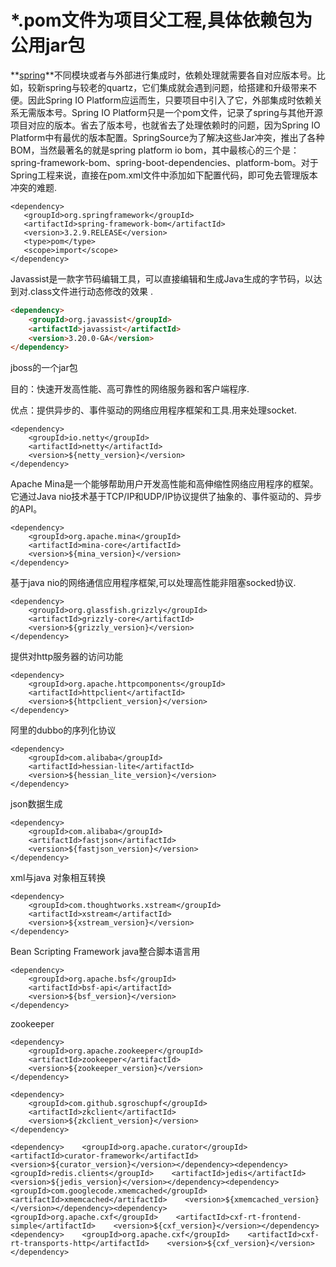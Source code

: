 # \*.pom文件为项目父工程,具体依赖包为公用jar包

**[spring](http://lib.csdn.net/base/javaee "Java EE知识库")**不同模块或者与外部进行集成时，依赖处理就需要各自对应版本号。比如，较新spring与较老的quartz，它们集成就会遇到问题，给搭建和升级带来不便。因此Spring IO Platform应运而生，只要项目中引入了它，外部集成时依赖关系无需版本号。Spring IO Platform只是一个pom文件，记录了spring与其他开源项目对应的版本。省去了版本号，也就省去了处理依赖时的问题，因为Spring IO Platform中有最优的版本配置。SpringSource为了解决这些Jar冲突，推出了各种BOM，当然最著名的就是spring platform io bom，其中最核心的三个是：spring-framework-bom、spring-boot-dependencies、platform-bom。对于Spring工程来说，直接在pom.xml文件中添加如下配置代码，即可免去管理版本冲突的难题.

```
<dependency> 
   <groupId>org.springframework</groupId> 
   <artifactId>spring-framework-bom</artifactId> 
   <version>3.2.9.RELEASE</version>  
   <type>pom</type>
   <scope>import</scope>
</dependency>
```

Javassist是一款字节码编辑工具，可以直接编辑和生成Java生成的字节码，以达到对.class文件进行动态修改的效果 .

```markdown
<dependency>
    <groupId>org.javassist</groupId>
    <artifactId>javassist</artifactId>
    <version>3.20.0-GA</version>
</dependency>
```

jboss的一个jar包

目的：快速开发高性能、高可靠性的网络服务器和客户端程序.

优点：提供异步的、事件驱动的网络应用程序框架和工具.用来处理socket.

```
<dependency>
    <groupId>io.netty</groupId>
    <artifactId>netty</artifactId>
    <version>${netty_version}</version>
</dependency>
```

Apache Mina是一个能够帮助用户开发高性能和高伸缩性网络应用程序的框架。它通过Java nio技术基于TCP\/IP和UDP\/IP协议提供了抽象的、事件驱动的、异步的API。

```
<dependency>
    <groupId>org.apache.mina</groupId>
    <artifactId>mina-core</artifactId>
    <version>${mina_version}</version>
</dependency>
```

基于java nio的网络通信应用程序框架,可以处理高性能非阻塞socked协议.

```
<dependency>
    <groupId>org.glassfish.grizzly</groupId>
    <artifactId>grizzly-core</artifactId>
    <version>${grizzly_version}</version>
</dependency>
```

提供对http服务器的访问功能

```
<dependency>
    <groupId>org.apache.httpcomponents</groupId>
    <artifactId>httpclient</artifactId>
    <version>${httpclient_version}</version>
</dependency>
```

阿里的dubbo的序列化协议

```
<dependency>
    <groupId>com.alibaba</groupId>
    <artifactId>hessian-lite</artifactId>
    <version>${hessian_lite_version}</version>
</dependency>
```

json数据生成

```
<dependency>
    <groupId>com.alibaba</groupId>
    <artifactId>fastjson</artifactId>
    <version>${fastjson_version}</version>
</dependency>
```

xml与java 对象相互转换

```
<dependency>
    <groupId>com.thoughtworks.xstream</groupId>
    <artifactId>xstream</artifactId>
    <version>${xstream_version}</version>
</dependency>
```

Bean Scripting Framework  java整合脚本语言用

```
<dependency>
    <groupId>org.apache.bsf</groupId>
    <artifactId>bsf-api</artifactId>
    <version>${bsf_version}</version>
</dependency>
```

zookeeper

```
<dependency>
    <groupId>org.apache.zookeeper</groupId>
    <artifactId>zookeeper</artifactId>
    <version>${zookeeper_version}</version>
</dependency>
```



```
<dependency>
    <groupId>com.github.sgroschupf</groupId>
    <artifactId>zkclient</artifactId>
    <version>${zkclient_version}</version>
</dependency>

<dependency>    <groupId>org.apache.curator</groupId>    <artifactId>curator-framework</artifactId>    <version>${curator_version}</version></dependency><dependency>    <groupId>redis.clients</groupId>    <artifactId>jedis</artifactId>    <version>${jedis_version}</version></dependency><dependency>    <groupId>com.googlecode.xmemcached</groupId>    <artifactId>xmemcached</artifactId>    <version>${xmemcached_version}</version></dependency><dependency>    <groupId>org.apache.cxf</groupId>    <artifactId>cxf-rt-frontend-simple</artifactId>    <version>${cxf_version}</version></dependency><dependency>    <groupId>org.apache.cxf</groupId>    <artifactId>cxf-rt-transports-http</artifactId>    <version>${cxf_version}</version></dependency>
```

